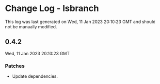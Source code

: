 # Change Log - lsbranch

This log was last generated on Wed, 11 Jan 2023 20:10:23 GMT and should not be manually modified.

## 0.4.2
Wed, 11 Jan 2023 20:10:23 GMT

### Patches

- Update dependencies.

